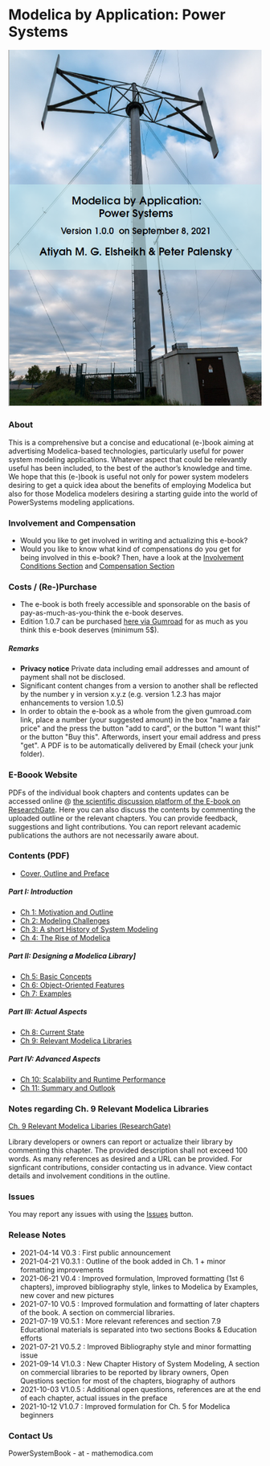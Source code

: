 # Modelica by Application: Power Systems 

![Cover](MPSCoverActual.png)

### About 

This is a comprehensive but a concise and educational (e-)book aiming at advertising Modelica-based technologies, particularly useful for power system modeling applications. Whatever aspect that could be relevantly useful has been included,  to the best of the author’s knowledge and time.  We hope that this (e-)book is useful not only for power system modelers desiring to get a quick idea about the benefits of employing Modelica but also for those Modelica modelers desiring a starting guide into the world of PowerSystems modeling applications.

### Involvement and Compensation 

- Would you like to get involved in writing and actualizing this e-book? 
- Would you like to know what kind of compensations do you get for being involved in this e-book? 
Then, have a look at the [Involvement Conditions Section](https://github.com/Mathemodica/ModelicaPowerSystemBook/blob/main/Involvement.md) and [Compensation Section](https://github.com/Mathemodica/ModelicaPowerSystemBook/blob/main/Compensation.md) 

### Costs / (Re-)Purchase

- The e-book is both freely accessible and sponsorable on the basis of pay-as-much-as-you-think the e-book deserves.
- Edition 1.0.7 can be purchased [here via Gumroad](https://gum.co/mathemodica-powsys) for as much as you think this e-book deserves (minimum 5$). 

##### Remarks 

* **Privacy notice** Private data including email addresses and amount of payment shall not be disclosed. 
* Significant content changes from a version to another shall be reflected by the number y in version x.y.z (e.g. version 1.2.3 has major enhancements to version 1.0.5)
*  In order to obtain the e-book as a whole from the given gumroad.com link, place a number (your suggested amount) in the box "name a fair price" and the press the button "add to card", or the button "I want this!" or the button "Buy this". Afterwords, insert your email address and press "get". A PDF is to be automatically delivered by Email (check your junk folder).

### E-Boook Website 

PDFs of the individual book chapters and contents updates can be accessed online @ [the scientific discussion platform of the E-book on ResearchGate](https://www.researchgate.net/project/Book-Modelica-By-Application-Power-Systems). Here you can also discuss the contents by commenting the uploaded outline or the relevant chapters. You can provide feedback, suggestions and light contributions. You can report relevant academic publications the authors are not necessarily aware about. 

### Contents (PDF)

- [Cover, Outline and Preface](https://www.researchgate.net/publication/353340102_Cover_Preface_Outline_of_the_E-book_Modelica_by_Application_Power_Systems)

##### Part I: Introduction
- [Ch 1: Motivation and Outline](https://www.researchgate.net/publication/354996984_I_Introduction_Ch_1_Motivation_and_Outline)
- [Ch 2: Modeling Challenges](https://www.researchgate.net/publication/355035174_I_Introduction_Ch_2_Modeling_Challenges)
- [Ch 3: A short History of System Modeling](https://www.researchgate.net/publication/355035177_I_Introduction_Ch_3_A_Short_History_of_System_Modeling)
- [Ch 4: The Rise of Modelica](https://www.researchgate.net/publication/355036082_I_Introduction_Ch_4_The_Rise_of_Modelica)

##### Part II: Designing a Modelica Library]
- [Ch 5: Basic Concepts](https://www.researchgate.net/publication/355036357_II_Designing_a_Modelica_Library_-_Ch_5_Basic_Concepts)
- [Ch 6: Object-Oriented Features](https://www.researchgate.net/publication/355037018_II_Designing_a_Modelica_Library_-_Ch_6_Object-Oriented_Features)
- [Ch 7: Examples](https://www.researchgate.net/publication/355037040_II_Designing_a_Modelica_Library_-_Ch_7_Examples)

##### Part III: Actual Aspects
- [Ch 8: Current State](https://www.researchgate.net/publication/355036972_III_Actual_Aspects_-_Ch_8_Current_State_of_Modelica)
- [Ch 9: Relevant Modelica Libraries](https://www.researchgate.net/publication/354619412_III_Actual_Aspects_-_Ch_9_Relevant_Modelica_Libraries)

##### Part IV: Advanced Aspects
- [Ch 10: Scalability and Runtime Performance](https://www.researchgate.net/publication/355037052_IV_Advanced_Aspects_-_Ch_10_Scalability_and_Runtime_Performance)
- [Ch 11: Summary and Outlook](https://www.researchgate.net/publication/355037056_IV_Advanced_Aspects_-_Ch_11_Summary_and_Outlook)

### Notes regarding Ch. 9 Relevant Modelica Libraries

[Ch. 9 Relevant Modelica Libaries (ResearchGate)](https://www.researchgate.net/publication/354619412_Relevant_Modelica_Libraries)

Library developers or owners can report or actualize their library by commenting this chapter. The provided description shall not exceed 100 words. As many references as desired and a URL can be provided. For signficant contributions, consider contacting us in advance. View contact details and involvement conditions in the outline. 

### Issues 

You may report any issues with using the [Issues](https://github.com/Mathemodica/ModelicaPowerSystemBook/issues) button.

### Release Notes 

- 2021-04-14 V0.3   : First public announcement 
- 2021-04-21 V0.3.1 : Outline of the book added in Ch. 1 + minor formatting improvements  
- 2021-06-21 V0.4   : Improved formulation, Improved formatting (1st 6 chapters), improved bibliography style, linkes to Modelica by Examples, new cover and new pictures  
- 2021-07-10 V0.5   : Improved formulation and formatting of later chapters of the book. A section on commercial libraries. 
- 2021-07-19 V0.5.1 : More relevant references and section 7.9 Educational materials is separated into two sections Books & Education efforts  
- 2021-07-21 V0.5.2 : Improved Bibliography style and minor formatting issue
- 2021-09-14 V1.0.3 : New Chapter History of System Modeling, A section on commercial libraries to be reported by library owners, Open Questions section for most of the chapters, biography of authors
- 2021-10-03 V1.0.5 : Additional open questions, references are at the end of each chapter, actual issues in the preface
- 2021-10-12 V1.0.7 : Improved formulation for Ch. 5 for Modelica beginners 

### Contact Us

PowerSystemBook - at - mathemodica.com
